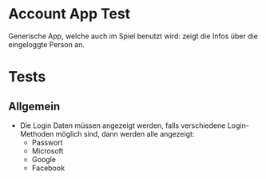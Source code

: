 # Account App Test

Generische App, welche auch im Spiel benutzt wird: zeigt die Infos über die eingeloggte Person an.

# Tests

## Allgemein

* Die Login Daten müssen angezeigt werden, falls verschiedene Login-Methoden möglich sind, dann werden alle angezeigt:
  * Passwort
  * Microsoft
  * Google 
  * Facebook
